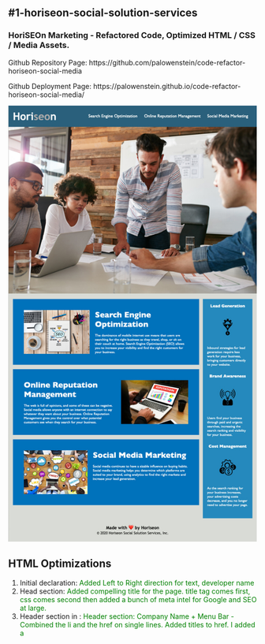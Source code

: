 ## #1-horiseon-social-solution-services

<h3>HoriSEOn Marketing - Refactored Code, Optimized HTML / CSS / Media Assets.</h3>
<p>Github Repository Page: https://github.com/palowenstein/code-refactor-horiseon-social-media</p>
<p>Github Deployment Page: https://palowenstein.github.io/code-refactor-horiseon-social-media/</p>

![HoriSEOn Marketing (Screenshot)](./assets/images/1-code-refactor-horiseon-social-media.jpg?raw=true "HoriSEOn Marketing (Screenshot)")

## HTML Optimizations
<ol>
<li>Initial declaration: <span style="color: green;">Added Left to Right direction for text, developer name</span></li>
<li>Head section: <span style="color: green;">Added compelling title for the page. title tag comes first, css comes second then added a bunch of meta intel for Google and SEO at large.</span></li>
<li>Header section in <body>: <span style="color: green;">Header section: Company Name + Menu Bar - Combined the li and the href on single lines. Added titles to href. I added a <title> to h1 so that it would read when the mouse hovers</span></li>
<li>I replaced the CSS BG IMG with a true IMG for the reasons that follow: <span style="color: green;">Hero Image. I ended up using a true img instead of css bg img as I wanted a <title> and a <alt> for the browser to read. The picture behaves very closely to the original element. Note: the original IMG was sized down and compressed to load faster.</span></li>
<li>Content section:  <span style="color: green;">I added the missing <div>: div id=search engine optimization. Note: all images below have been sized down and compressed for faster loading / render time</span></li>
<li>Benefits section:  <span style="color: green;">Added title + alt to all items below + used a < /> self-closing img tag instead of a separate closing img tag on "Cost Management"</span></li>
<li>Footer section:  <span style="color: green;">Changed 2019 to 2020 + added aria label to the heart symbol so that speech reader would read properly. Note: I did not use &hearts; as the speech reader misread it, "heart" instead of "love".</span></li>
</ol>

## CSS Optimizations
<ol>
<li>.header: <span style="color: green;"> I re-organized and added position relative, z-index: 1 to stay above the new hero-img tag</span></li>
<li>.header div ul li: <span style="color: green;"> I deleted <.header div ul> and applied <list-style-type: none;> to <.header div ul li></span></li>
<li>.hero: <span style="color: green;">I created separate classes for the <.hero div> and a new one for <.hero-img> so that I could have a picture in html vs a bg image which won't take a title.</span></li>
<li>.hero-img: <span style="color: green;">Position Relative and Z-Index 0 to stay below header + margin top negative</span></li>
<li>All 3 respectives instances of the classes below have been combined into one single declaration:
    <ul>
    <li>.benefit-lead, .benefit-brand, .benefit-cost</li>
    <li>.benefit-lead h3, .benefit-brand h3, .benefit-cost h3</li>
    <li>.benefit-lead img, .benefit-brand img, .benefit-cost img</li>
    <li>.search-engine-optimization, .online-reputation-management, .social-media-marketing</li>
    <li>.search-engine-optimization img, .online-reputation-management img, .social-media-marketing img</li>
    <li>.search-engine-optimization h2, .online-reputation-management h2, .social-media-marketing h2</li>
    </ul>
</ol>

## JPG Optimizations
<ul>
<li>Original "digital-marketing-meeting.jpg" 14,2MB -> New half sized version: 329Ko</li>
<li>Original "search-engine-optimization.jpg" 14,9MB -> New half sized version: 525Ko</li>
<li>Original "online-reputation-management.jpg" 6,7 MB -> New half sized version: 397Ko</li>
<li>Original "social-media-marketing.jpg" 14,2MB -> New half sized version: 568Ko</li>
</ul>

 ## License
<p>
<a href="./MITlicense.txt">MIT License</a> | Copyright © [2020] Pierre André Lowenstein
</p>

## Contact
<p>
<a href="https://pierreandrelowenstein.com" title="[www] Pierre Andr&eacute; Lowenstein" target="_blank">[www] pierreandrelowenstein.com</a>
&nbsp;|&nbsp;
<a href="mailto:coder@pierreandrelowenstein.com" title="Courriel">Send me a 'courriel'</a>
</p>